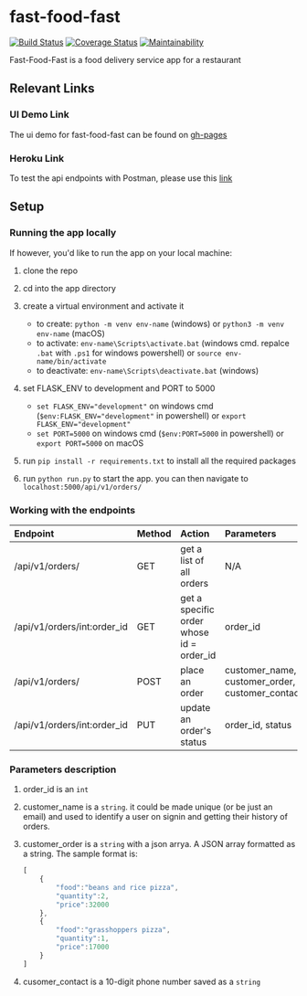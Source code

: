 # fast-food-fast

[![Build Status](https://travis-ci.org/bibangamba/fast-food-fast.svg?branch=api-v1)](https://travis-ci.org/bibangamba/fast-food-fast)
[![Coverage Status](https://coveralls.io/repos/github/bibangamba/fast-food-fast/badge.svg?branch=api_v1)](https://coveralls.io/github/bibangamba/fast-food-fast?branch=api_v1)
[![Maintainability](https://api.codeclimate.com/v1/badges/5c4fade3616fe64f7994/maintainability)](https://codeclimate.com/github/bibangamba/fast-food-fast/maintainability)

Fast-Food-Fast is a food delivery service app for a restaurant

## Relevant Links

### UI Demo Link

The ui demo for fast-food-fast can be found on [gh-pages](http://deliver4me.net/fast-food-fast/)

### Heroku Link

To test the api endpoints with Postman, please use this [link](https://api-fastfoodfast.herokuapp.com/api/v1/orders/)

## Setup

### Running the app locally

If however, you'd like to run the app on your local machine:

1. clone the repo
2. cd into the app directory
3. create a virtual environment and activate it

    - to create: `python -m venv env-name` (windows) or `python3 -m venv env-name` (macOS)
    - to activate: `env-name\Scripts\activate.bat` (windows cmd. repalce `.bat` with `.ps1` for windows powershell) or `source env-name/bin/activate`
    - to deactivate: `env-name\Scripts\deactivate.bat` (windows)
4. set FLASK_ENV to development and PORT to 5000

    - `set FLASK_ENV="development"` on windows cmd (`$env:FLASK_ENV="development"` in powershell) or `export FLASK_ENV="development"`
    - `set PORT=5000` on windows cmd (`$env:PORT=5000` in powershell) or `export PORT=5000` on macOS
5. run `pip install -r requirements.txt` to install all the required packages
6. run `python run.py` to start the app. you can then navigate to `localhost:5000/api/v1/orders/`

### Working with the endpoints

|Endpoint                       |Method |Action                                     |Parameters                                     |
|:---                           |:---   |:---                                       |:--                                            |
|/api/v1/orders/                |GET    |get a list of all orders                   |N/A                                            |
|/api/v1/orders/int:order_id    |GET    |get a specific order whose id = order_id   |order_id                                       |
|/api/v1/orders/                |POST   |place an order                             |customer_name, customer_order, customer_contact|
|/api/v1/orders/int:order_id    |PUT    |update an order's status                   |order_id, status                               |

### Parameters description

1. order_id is an `int`
2. customer_name is a `string`. it could be made unique (or be just an email) and used to identify a user on signin and getting their history of orders.
3. customer_order is a `string` with a json arrya. A JSON array formatted as a string. The sample format is:

    ```js
    [
        {
            "food":"beans and rice pizza",
            "quantity":2,
            "price":32000
        },
        {
            "food":"grasshoppers pizza",
            "quantity":1,
            "price":17000
        }
    ]
    ```
4. cusomer_contact is a 10-digit phone number saved as a `string`